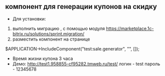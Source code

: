 ## компонент для генерации купонов на скидку

- Для установки:
1.  выполнить миграцию , с помощью модуля https://marketplace.1c-bitrix.ru/solutions/sprint.migration/
2. разместить компонент на странице

$APPLICATION->IncludeComponent("test:sale.generator", "", []);

- Время жизни купона 3 часа
- Демо:
http://test1.958855-cf95282.tmweb.ru/test/
логин - test
пароль - 12345678
